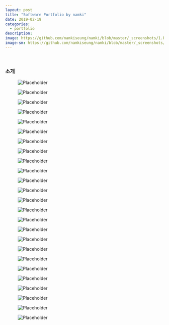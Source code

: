 ```yaml
---
layout: post
title: "Software Portfolio by namki"
date: 2019-02-19
categories:
  - portfolio
description:
image: https://github.com/namkiseung/namki/blob/master/_screenshots/1.PNG?raw=true
image-sm: https://github.com/namkiseung/namki/blob/master/_screenshots/1.PNG?raw=true
---
```


<br>
<h3>소개</h3>
<figure>
  <img src="https://github.com/namkiseung/namki/blob/master/_screenshots/Linkedin 001.png?raw=true" alt="Placeholder"/>
</figure>
<figure>
  <img src="https://github.com/namkiseung/namki/blob/master/_screenshots/Linkedin 002.png?raw=true" alt="Placeholder"/>
</figure>
<figure>
  <img src="https://github.com/namkiseung/namki/blob/master/_screenshots/Linkedin 003.png?raw=true" alt="Placeholder"/>
</figure>
<figure>
  <img src="https://github.com/namkiseung/namki/blob/master/_screenshots/Linkedin 004.png?raw=true" alt="Placeholder"/>
</figure>
<figure>
  <img src="https://github.com/namkiseung/namki/blob/master/_screenshots/Linkedin 005.png?raw=true" alt="Placeholder"/>
</figure>
<figure>
  <img src="https://github.com/namkiseung/namki/blob/master/_screenshots/Linkedin 006.png?raw=true" alt="Placeholder"/>
</figure>
<figure>
  <img src="https://github.com/namkiseung/namki/blob/master/_screenshots/Linkedin 007.png?raw=true" alt="Placeholder"/>
</figure>
<figure>
  <img src="https://github.com/namkiseung/namki/blob/master/_screenshots/Linkedin 008.png?raw=true" alt="Placeholder"/>
</figure>
<figure>
  <img src="https://github.com/namkiseung/namki/blob/master/_screenshots/Linkedin 009.png?raw=true" alt="Placeholder"/>
</figure>
<figure>
  <img src="https://github.com/namkiseung/namki/blob/master/_screenshots/Linkedin 010.png?raw=true" alt="Placeholder"/>
</figure>
<figure>
  <img src="https://github.com/namkiseung/namki/blob/master/_screenshots/Linkedin 011.png?raw=true" alt="Placeholder"/>
</figure>
<figure>
  <img src="https://github.com/namkiseung/namki/blob/master/_screenshots/Linkedin 012.png?raw=true" alt="Placeholder"/>
</figure>
<figure>
  <img src="https://github.com/namkiseung/namki/blob/master/_screenshots/Linkedin 013.png?raw=true" alt="Placeholder"/>
</figure>
<figure>
  <img src="https://github.com/namkiseung/namki/blob/master/_screenshots/Linkedin 014.png?raw=true" alt="Placeholder"/>
</figure>
<figure>
  <img src="https://github.com/namkiseung/namki/blob/master/_screenshots/Linkedin 015.png?raw=true" alt="Placeholder"/>
</figure>
<figure>
  <img src="https://github.com/namkiseung/namki/blob/master/_screenshots/Linkedin 016.png?raw=true" alt="Placeholder"/>
</figure>
<figure>
  <img src="https://github.com/namkiseung/namki/blob/master/_screenshots/Linkedin 017.png?raw=true" alt="Placeholder"/>
</figure>
<figure>
  <img src="https://github.com/namkiseung/namki/blob/master/_screenshots/Linkedin 018.png?raw=true" alt="Placeholder"/>
</figure>
<figure>
  <img src="https://github.com/namkiseung/namki/blob/master/_screenshots/Linkedin 019.png?raw=true" alt="Placeholder"/>
</figure>
<figure>
  <img src="https://github.com/namkiseung/namki/blob/master/_screenshots/Linkedin 020.png?raw=true" alt="Placeholder"/>
</figure>
<figure>
  <img src="https://github.com/namkiseung/namki/blob/master/_screenshots/Linkedin 021.png?raw=true" alt="Placeholder"/>
</figure>
<figure>
  <img src="https://github.com/namkiseung/namki/blob/master/_screenshots/Linkedin 022.png?raw=true" alt="Placeholder"/>
</figure>
<figure>
  <img src="https://github.com/namkiseung/namki/blob/master/_screenshots/Linkedin 023.png?raw=true" alt="Placeholder"/>
</figure>
<figure>
  <img src="https://github.com/namkiseung/namki/blob/master/_screenshots/Linkedin 024.png?raw=true" alt="Placeholder"/>
</figure>
<figure>
  <img src="https://github.com/namkiseung/namki/blob/master/_screenshots/Linkedin 025.png?raw=true" alt="Placeholder"/>
</figure>

<br>

<!-- <ul>
  <li></li>
  <li></li>
  <li></li>
  <li></li>
</ul>
<ol>
  <li></li>
  <li></li>
  <li></li>
  <li></li>
</ol> -->

<!-- 
<figure>
  <img src="https://picsum.photos/2000/1200?image=1003" alt="Placeholder"/>
</figure>

<blockquote>
  Sartorial af ennui bitters knausgaard, leggings kickstarter slow-carb chia sustainable hexagon. Prism 3 wolf moon occupy ramps wayfarers tumblr narwhal 90's.
  <cite>Man braid</cite>
</blockquote>

<h4>Subway tile</h4>
 -->
<!-- <figure>
  <img src="https://picsum.photos/2000/1200?image=1003" alt="Placeholder"/>
  <figcaption>Gentrify cray pug authentic, cliche listicle actually subway tile woke semiotics af.</figcaption>
</figure> -->
